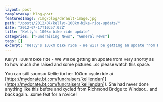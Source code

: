 ```yaml
---
layout: post
templateKey: blog-post
featuredImage: /img/blog/default-image.jpg
path: "/posts/2012/07/kellys-100km-bike-ride-update/"
date: "2012-07-17T10:57:02Z"
title: "Kelly's 100km bike ride update"
categories: ["Fundraising News", "General News"]
tags: []
excerpt: "Kelly’s 100km bike ride - We will be getting an update from Kelly shortly as to how much she raised..."
---
```


Kelly’s 100km bike ride - We will be getting an update from Kelly shortly as to how much she raised and some pictures...so please watch this space.

You can still sponsor Kellie for her 100km cycle ride at [https://mydonate.bt.com/fundraisers/kellienolan1](https://mydonate.bt.com/fundraisers/kellienolan1). She had never done anything like this before and cycled from Richmond Bridge to Windsor... and back again...some feat for a novice!